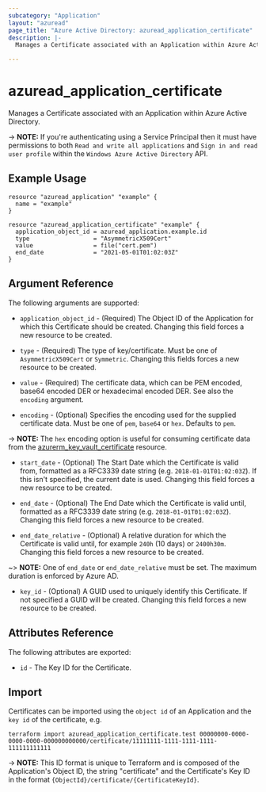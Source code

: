```yaml
---
subcategory: "Application"
layout: "azuread"
page_title: "Azure Active Directory: azuread_application_certificate"
description: |-
  Manages a Certificate associated with an Application within Azure Active Directory.

---
```


# azuread_application_certificate

Manages a Certificate associated with an Application within Azure Active Directory.

-> **NOTE:** If you're authenticating using a Service Principal then it must have permissions to both `Read and write all applications` and `Sign in and read user profile` within the `Windows Azure Active Directory` API.

## Example Usage

```hcl
resource "azuread_application" "example" {
  name = "example"
}

resource "azuread_application_certificate" "example" {
  application_object_id = azuread_application.example.id
  type                  = "AsymmetricX509Cert"
  value                 = file("cert.pem")
  end_date              = "2021-05-01T01:02:03Z"
}
```

## Argument Reference

The following arguments are supported:

* `application_object_id` - (Required) The Object ID of the Application for which this Certificate should be created. Changing this field forces a new resource to be created.

* `type` - (Required) The type of key/certificate. Must be one of `AsymmetricX509Cert` or `Symmetric`. Changing this fields forces a new resource to be created.

* `value` - (Required) The certificate data, which can be PEM encoded, base64 encoded DER or hexadecimal encoded DER. See also the `encoding` argument.

* `encoding` - (Optional) Specifies the encoding used for the supplied certificate data. Must be one of `pem`, `base64` or `hex`. Defaults to `pem`.

-> **NOTE:** The `hex` encoding option is useful for consuming certificate data from the [azurerm_key_vault_certificate](https://registry.terraform.io/providers/hashicorp/azurerm/latest/docs/resources/key_vault_certificate) resource.

* `start_date` - (Optional) The Start Date which the Certificate is valid from, formatted as a RFC3339 date string (e.g. `2018-01-01T01:02:03Z`). If this isn't specified, the current date is used.  Changing this field forces a new resource to be created.

* `end_date` - (Optional) The End Date which the Certificate is valid until, formatted as a RFC3339 date string (e.g. `2018-01-01T01:02:03Z`). Changing this field forces a new resource to be created.

* `end_date_relative` - (Optional) A relative duration for which the Certificate is valid until, for example `240h` (10 days) or `2400h30m`. Changing this field forces a new resource to be created.

~> **NOTE:** One of `end_date` or `end_date_relative` must be set. The maximum duration is enforced by Azure AD.

* `key_id` - (Optional) A GUID used to uniquely identify this Certificate. If not specified a GUID will be created. Changing this field forces a new resource to be created.


## Attributes Reference

The following attributes are exported:

* `id` - The Key ID for the Certificate.

## Import

Certificates can be imported using the `object id` of an Application and the `key id` of the certificate, e.g.

```shell
terraform import azuread_application_certificate.test 00000000-0000-0000-0000-000000000000/certificate/11111111-1111-1111-1111-111111111111
```

-> **NOTE:** This ID format is unique to Terraform and is composed of the Application's Object ID, the string "certificate" and the Certificate's Key ID in the format `{ObjectId}/certificate/{CertificateKeyId}`.
